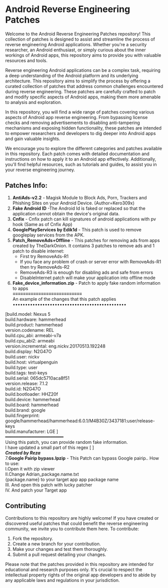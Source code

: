 # Android Reverse Engineering Patches

Welcome to the Android Reverse Engineering Patches repository! This collection of patches is designed to assist and streamline the process of reverse engineering Android applications. Whether you're a security researcher, an Android enthusiast, or simply curious about the inner workings of Android apps, this repository aims to provide you with valuable resources and tools.

Reverse engineering Android applications can be a complex task, requiring a deep understanding of the Android platform and its underlying architecture. This repository aims to simplify the process by offering a curated collection of patches that address common challenges encountered during reverse engineering. These patches are carefully crafted to patch and modify specific aspects of Android apps, making them more amenable to analysis and exploration.

In this repository, you will find a wide range of patches covering various aspects of Android app reverse engineering. From bypassing license checks and removing advertisements to disabling anti-tampering mechanisms and exposing hidden functionality, these patches are intended to empower researchers and developers to dig deeper into Android apps and gain valuable insights.

We encourage you to explore the different categories and patches available in this repository. Each patch comes with detailed documentation and instructions on how to apply it to an Android app effectively. Additionally, you'll find helpful resources, such as tutorials and guides, to assist you in your reverse engineering journey.
## Patches Info:
1. **AntiAds-v2.2** - Magisk Module to Block Ads, Porn, Trackers and Phishing Sites on your Android Device. (Author=Kero309x)
2. **Fake Android ID** -The Android Id is faked or replaced so that the application cannot obtain the device's original data.
3. **Cnfix** - Cnfix patch can kill signatures of android applications with pv hook (Same as of Cnfix App)
4. **GooglePlayServices by Edik1d** - This patch is used to remove googleplay services from the APK.
5. **Patch_RemoveAds+Offline** - This patches for removing ads from apps created by TheDarkOnion.
It contains 3 patches to remove ads and 1 patch to disable internet:
   * First try RemoveAds-R1
   * If you face any problem of crash or server error with RemoveAds-R1 then try RemoveAds-R2
   * RemoveAds-R3 is enough for disabling ads and safe from errors
   * DisableInternet patch will make your application into offline mode <br>
6. **Fake_device_information.zip** - Patch to apply fake random information to apps<br>
≡≡≡≡≡≡≡≡≡≡≡≡≡≡≡≡≡≡≡≡≡≡≡≡≡≡≡ <br>
An example of the changes that this patch applies <br>
•••••••••••••••••••••••••••••••••••••••••••••• <br>

  [build.model: Nexus 5 <br>
  build.hardware: hammerhead <br>
  build.product: hammerhead <br>
  version.codename: REL <br>
  build.cpu_abi: armeabi-v7a <br>
  build.cpu_abi2: armeabi <br>
  version.incremental: eng.nickv.20170513.192248 <br>
  build.display: N2G47O <br>
  build.user: nickv <br>
  build.host: virtualpenguin <br>
  build.type: user <br>
  build.tags: test-keys <br>
  build.serial: 065dc5710aca8f51 <br>
  version.release: 7.1.2 <br>
  build.id: N2G47O <br>
  build.bootloader: HHZ20f <br>
  build.device: hammerhead <br>
  build.board: hammerhead <br>
  build.brand: google <br>
  build.fingerprint: google/hammerhead/hammerhead:6.0.1/M4B30Z/3437181:user/release-keys <br>
  build.manufacturer: LGE ] <br>
━━━━━━━━━━━━━━━━━━━━━━ <br>
Using this patch, you can provide random fake information. <br>
I have updated a small part of this regex [ ] <br>
***Created by Reza*** <br>
7.**Google Pairip bypass.lpzip** -  This Patch can bypass Google pairip..
  How to use: <br>
       I.Open it with zip viewer <br>
       II.Change Adrian_package.name.txt  <br>
       {package.name} to your target app app package  name  <br>
       III. And open this patch with lucky patcher <br>
       IV. And patch your Target app <br>


## Contributing

Contributions to this repository are highly welcome! If you have created or discovered useful patches that could benefit the reverse engineering community, we invite you to contribute them here. To contribute:

1. Fork the repository.
2. Create a new branch for your contribution.
3. Make your changes and test them thoroughly.
4. Submit a pull request detailing your changes.


Please note that the patches provided in this repository are intended for educational and research purposes only. It's crucial to respect the intellectual property rights of the original app developers and to abide by any applicable laws and regulations in your jurisdiction.



